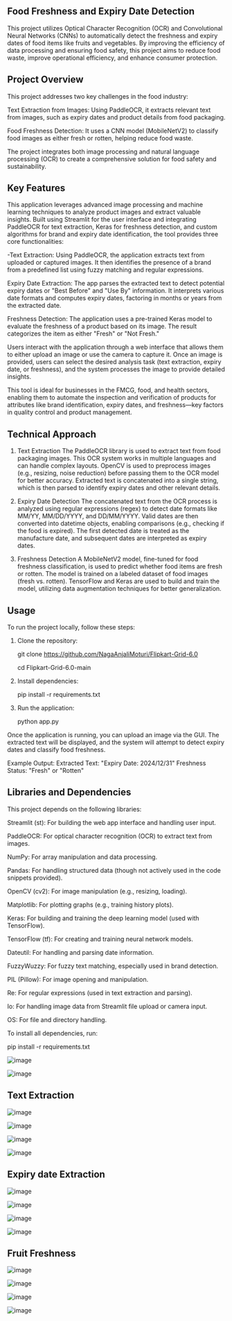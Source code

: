 ## **Food Freshness and Expiry Date Detection**

This project utilizes Optical Character Recognition (OCR) and Convolutional Neural Networks (CNNs) to automatically detect the freshness and expiry dates of food items like fruits and vegetables. By improving the efficiency of data processing and ensuring food safety, this project aims to reduce food waste, improve operational efficiency, and enhance consumer protection.

## **Project Overview**
This project addresses two key challenges in the food industry:

Text Extraction from Images: Using PaddleOCR, it extracts relevant text from images, such as expiry dates and product details from food packaging.

Food Freshness Detection: It uses a CNN model (MobileNetV2) to classify food images as either fresh or rotten, helping reduce food waste.

The project integrates both image processing and natural language processing (OCR) to create a comprehensive solution for food safety and sustainability.

## **Key Features**
This application leverages advanced image processing and machine learning techniques to analyze product images and extract valuable insights. Built using Streamlit for the user interface and integrating PaddleOCR for text extraction, Keras for freshness detection, and custom algorithms for brand and expiry date identification, the tool provides three core functionalities:

-Text Extraction: Using PaddleOCR, the application extracts text from uploaded or captured images. It then identifies the presence of a brand from a predefined list using fuzzy matching and regular expressions.

Expiry Date Extraction: The app parses the extracted text to detect potential expiry dates or "Best Before" and "Use By" information. It interprets various date formats and computes expiry dates, factoring in months or years from the extracted date.

Freshness Detection: The application uses a pre-trained Keras model to evaluate the freshness of a product based on its image. The result categorizes the item as either "Fresh" or "Not Fresh."

Users interact with the application through a web interface that allows them to either upload an image or use the camera to capture it. Once an image is provided, users can select the desired analysis task (text extraction, expiry date, or freshness), and the system processes the image to provide detailed insights.

This tool is ideal for businesses in the FMCG, food, and health sectors, enabling them to automate the inspection and verification of products for attributes like brand identification, expiry dates, and freshness—key factors in quality control and product management.

## **Technical Approach**

1. Text Extraction
The PaddleOCR library is used to extract text from food packaging images. This OCR system works in multiple languages and can handle complex layouts.
OpenCV is used to preprocess images (e.g., resizing, noise reduction) before passing them to the OCR model for better accuracy.
Extracted text is concatenated into a single string, which is then parsed to identify expiry dates and other relevant details.

2. Expiry Date Detection
The concatenated text from the OCR process is analyzed using regular expressions (regex) to detect date formats like MM/YY, MM/DD/YYYY, and DD/MM/YYYY.
Valid dates are then converted into datetime objects, enabling comparisons (e.g., checking if the food is expired).
The first detected date is treated as the manufacture date, and subsequent dates are interpreted as expiry dates.

3. Freshness Detection
A MobileNetV2 model, fine-tuned for food freshness classification, is used to predict whether food items are fresh or rotten.
The model is trained on a labeled dataset of food images (fresh vs. rotten).
TensorFlow and Keras are used to build and train the model, utilizing data augmentation techniques for better generalization.

## **Usage**
To run the project locally, follow these steps:

1. Clone the repository:

   git clone https://github.com/NagaAnjaliMoturi/Flipkart-Grid-6.0

   cd Flipkart-Grid-6.0-main

2. Install dependencies:

   pip install -r requirements.txt

3. Run the application:

   python app.py

Once the application is running, you can upload an image via the GUI. The extracted text will be displayed, and the system will attempt to detect expiry dates and classify food freshness.

Example Output:
Extracted Text: "Expiry Date: 2024/12/31"
Freshness Status: "Fresh" or "Rotten"

## Libraries and Dependencies
This project depends on the following libraries:

Streamlit (st): For building the web app interface and handling user input.

PaddleOCR: For optical character recognition (OCR) to extract text from images.

NumPy: For array manipulation and data processing.

Pandas: For handling structured data (though not actively used in the code snippets provided).

OpenCV (cv2): For image manipulation (e.g., resizing, loading).

Matplotlib: For plotting graphs (e.g., training history plots).

Keras: For building and training the deep learning model (used with TensorFlow).

TensorFlow (tf): For creating and training neural network models.

Dateutil: For handling and parsing date information.

FuzzyWuzzy: For fuzzy text matching, especially used in brand detection.

PIL (Pillow): For image opening and manipulation.

Re: For regular expressions (used in text extraction and parsing).

Io: For handling image data from Streamlit file upload or camera input.

OS: For file and directory handling.

To install all dependencies, run:

pip install -r requirements.txt

![image](https://github.com/user-attachments/assets/c86c8156-e202-4371-b4d6-726b595d4aeb)

![image](https://github.com/user-attachments/assets/1d58f3ac-c498-46df-907a-c8f6730a4bc1)


## Text Extraction
![image](https://github.com/user-attachments/assets/0f22a72c-a3ea-4716-9dba-68d252a95706)

![image](https://github.com/user-attachments/assets/a66fda95-e818-4720-846a-5f9395c71cc2)

![image](https://github.com/user-attachments/assets/2c75a46e-1268-4655-ba17-5c09d36a8c4f)

![image](https://github.com/user-attachments/assets/68434317-1552-45c9-8693-066f203a1a24)



## Expiry date Extraction
![image](https://github.com/user-attachments/assets/0c0dde76-7254-4d97-9319-4383f82979c9)

![image](https://github.com/user-attachments/assets/50ea38db-bf88-4307-99dc-eb2654e10020)

![image](https://github.com/user-attachments/assets/f6989640-8df9-4e6d-ba2d-67c78cd935be)

![image](https://github.com/user-attachments/assets/efbcb8fb-59b3-42cd-97b1-36751d843d0b)



## Fruit Freshness
![image](https://github.com/user-attachments/assets/a60b6677-0ac0-496b-b717-5450d0df98c2)

![image](https://github.com/user-attachments/assets/37e148ae-5f0c-4686-9eba-2408adc67996)

![image](https://github.com/user-attachments/assets/b3bb2160-74ff-43a8-b178-fc250af12bdc)

![image](https://github.com/user-attachments/assets/4052205e-df1d-456e-8f1d-c05a42ad61a8)









